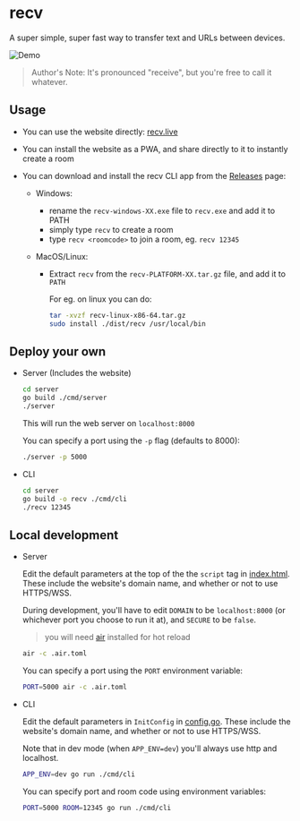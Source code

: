 # recv

A super simple, super fast way to transfer text and URLs between devices.

![Demo](https://user-images.githubusercontent.com/43412083/114314685-43dd5b00-9b19-11eb-8c57-bdf3235c32b7.gif)

> Author's Note: It's pronounced "receive", but you're free to call it whatever.

## Usage

- You can use the website directly: [recv.live](https://recv.live)
- You can install the website as a PWA, and share directly to it to instantly create a room
- You can download and install the recv CLI app from the [Releases](https://github.com/tusharsadhwani/recv/releases) page:

  - Windows:

    - rename the `recv-windows-XX.exe` file to `recv.exe` and add it to PATH
    - simply type `recv` to create a room
    - type `recv <roomcode>` to join a room, eg. `recv 12345`

  - MacOS/Linux:

    - Extract `recv` from the `recv-PLATFORM-XX.tar.gz` file, and add it to `PATH`

      For eg. on linux you can do:

      ```bash
      tar -xvzf recv-linux-x86-64.tar.gz
      sudo install ./dist/recv /usr/local/bin
      ```

## Deploy your own

- Server (Includes the website)

  ```bash
  cd server
  go build ./cmd/server
  ./server
  ```

  This will run the web server on `localhost:8000`

  You can specify a port using the `-p` flag (defaults to 8000):

  ```bash
  ./server -p 5000
  ```

- CLI

  ```bash
  cd server
  go build -o recv ./cmd/cli
  ./recv 12345
  ```

## Local development

- Server

  Edit the default parameters at the top of the the `script` tag in [index.html](./web/index.html).
  These include the website's domain name, and whether or not to use HTTPS/WSS.

  During development, you'll have to edit `DOMAIN` to be `localhost:8000` (or whichever port you choose to run it at), and `SECURE` to be `false`.

  > you will need [air](https://github.com/cosmtrek/air) installed for hot reload

  ```bash
  air -c .air.toml
  ```

  You can specify a port using the `PORT` environment variable:

  ```bash
  PORT=5000 air -c .air.toml
  ```

- CLI

  Edit the default parameters in `InitConfig` in [config.go](./server/cmd/cli/config.go).
  These include the website's domain name, and whether or not to use HTTPS/WSS.

  Note that in dev mode (when `APP_ENV=dev`) you'll always use http and localhost.

  ```bash
  APP_ENV=dev go run ./cmd/cli
  ```

  You can specify port and room code using environment variables:

  ```bash
  PORT=5000 ROOM=12345 go run ./cmd/cli
  ```
